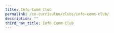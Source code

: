 ```yaml
---
title: Info Comm Club
permalink: /co-curriculum/clubs/info-comm-club/
description: ""
third_nav_title: Info Comm Club
---
```

